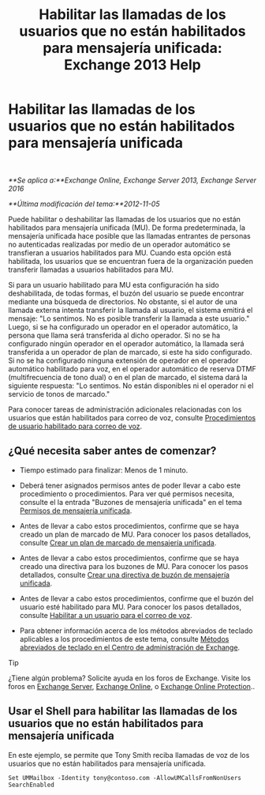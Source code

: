 ﻿---
title: 'Habilitar las llamadas de los usuarios que no están habilitados para mensajería unificada: Exchange 2013 Help'
TOCTitle: Habilitar las llamadas de los usuarios que no están habilitados para mensajería unificada
ms:assetid: 3c39c6df-6d7a-469f-b92b-85b3f14bad31
ms:mtpsurl: https://technet.microsoft.com/es-es/library/Bb267006(v=EXCHG.150)
ms:contentKeyID: 49895581
ms.date: 05/22/2018
mtps_version: v=EXCHG.150
ms.translationtype: MT
---

# Habilitar las llamadas de los usuarios que no están habilitados para mensajería unificada

 

_**Se aplica a:**Exchange Online, Exchange Server 2013, Exchange Server 2016_

_**Última modificación del tema:**2012-11-05_

Puede habilitar o deshabilitar las llamadas de los usuarios que no están habilitados para mensajería unificada (MU). De forma predeterminada, la mensajería unificada hace posible que las llamadas entrantes de personas no autenticadas realizadas por medio de un operador automático se transfieran a usuarios habilitados para MU. Cuando esta opción está habilitada, los usuarios que se encuentran fuera de la organización pueden transferir llamadas a usuarios habilitados para MU.

Si para un usuario habilitado para MU esta configuración ha sido deshabilitada, de todas formas, el buzón del usuario se puede encontrar mediante una búsqueda de directorios. No obstante, si el autor de una llamada externa intenta transferir la llamada al usuario, el sistema emitirá el mensaje: "Lo sentimos. No es posible transferir la llamada a este usuario." Luego, si se ha configurado un operador en el operador automático, la persona que llama será transferida al dicho operador. Si no se ha configurado ningún operador en el operador automático, la llamada será transferida a un operador de plan de marcado, si este ha sido configurado. Si no se ha configurado ninguna extensión de operador en el operador automático habilitado para voz, en el operador automático de reserva DTMF (multifrecuencia de tono dual) o en el plan de marcado, el sistema dará la siguiente respuesta: "Lo sentimos. No están disponibles ni el operador ni el servicio de tonos de marcado."

Para conocer tareas de administración adicionales relacionadas con los usuarios que están habilitados para correo de voz, consulte [Procedimientos de usuario habilitado para correo de voz](voice-mail-enabled-user-procedures-exchange-2013-help.md).

## ¿Qué necesita saber antes de comenzar?

  - Tiempo estimado para finalizar: Menos de 1 minuto.

  - Deberá tener asignados permisos antes de poder llevar a cabo este procedimiento o procedimientos. Para ver qué permisos necesita, consulte el la entrada "Buzones de mensajería unificada" en el tema [Permisos de mensajería unificada](unified-messaging-permissions-exchange-2013-help.md).

  - Antes de llevar a cabo estos procedimientos, confirme que se haya creado un plan de marcado de MU. Para conocer los pasos detallados, consulte [Crear un plan de marcado de mensajería unificada](create-a-um-dial-plan-exchange-2013-help.md).

  - Antes de llevar a cabo estos procedimientos, confirme que se haya creado una directiva para los buzones de MU. Para conocer los pasos detallados, consulte [Crear una directiva de buzón de mensajería unificada](create-a-um-mailbox-policy-exchange-2013-help.md).

  - Antes de llevar a cabo estos procedimientos, confirme que el buzón del usuario esté habilitado para MU. Para conocer los pasos detallados, consulte [Habilitar a un usuario para el correo de voz](enable-a-user-for-voice-mail-exchange-2013-help.md).

  - Para obtener información acerca de los métodos abreviados de teclado aplicables a los procedimientos de este tema, consulte [Métodos abreviados de teclado en el Centro de administración de Exchange](keyboard-shortcuts-in-the-exchange-admin-center-exchange-online-protection-help.md).


> [!TIP]
> ¿Tiene algún problema? Solicite ayuda en los foros de Exchange. Visite los foros en <A href="https://go.microsoft.com/fwlink/p/?linkid=60612">Exchange Server</A>, <A href="https://go.microsoft.com/fwlink/p/?linkid=267542">Exchange Online</A>, o <A href="https://go.microsoft.com/fwlink/p/?linkid=285351">Exchange Online Protection</A>..



## Usar el Shell para habilitar las llamadas de los usuarios que no están habilitados para mensajería unificada

En este ejemplo, se permite que Tony Smith reciba llamadas de voz de los usuarios que no están habilitados para mensajería unificada.

    Set UMMailbox -Identity tony@contoso.com -AllowUMCallsFromNonUsers SearchEnabled

